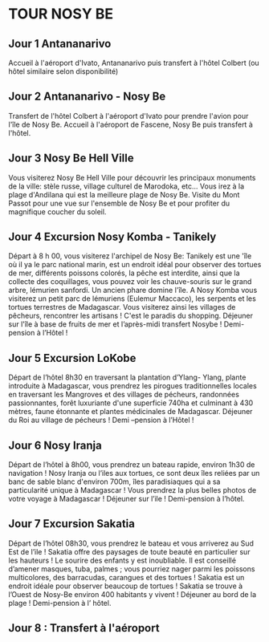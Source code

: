 # TOUR NOSY BE

## Jour 1 Antananarivo
Accueil  à l'aéroport d'Ivato, Antananarivo puis transfert à l'hôtel Colbert (ou hôtel similaire selon disponibilité)

## Jour 2 Antananarivo - Nosy Be 
Transfert de l'hôtel Colbert à l'aéroport d'Ivato pour prendre l'avion pour l'île de Nosy Be. Accueil à l'aéroport de Fascene, Nosy Be puis transfert à l'hôtel.

## Jour 3 Nosy Be Hell Ville
Vous visiterez Nosy Be Hell Ville pour découvrir les principaux monuments de la ville:
stèle russe, village culturel de Marodoka, etc... Vous irez à la plage d'Andilana qui est la 
meilleure plage de Nosy Be.
Visite du Mont Passot pour une vue sur l'ensemble de Nosy Be et pour profiter du magnifique coucher du soleil.

## Jour 4 Excursion Nosy Komba - Tanikely
Départ à 8 h 00, vous visiterez l'archipel de Nosy Be: Tanikely est une 'île où il ya le parc national marin, est un endroit idéal pour observer des tortues de mer, différents poissons colorés, la pêche est interdite, ainsi que la collecte des coquillages, vous pouvez voir les chauve-souris sur le grand arbre, lémurien sanfordi. Un ancien phare domine l'île. A Nosy Komba vous visiterez un petit parc de lémuriens (Eulemur Maccaco), les serpents et les tortues terrestres de Madagascar. Vous visiterez ainsi les villages de pêcheurs, rencontrer les artisans ! C'est le paradis du shopping. Déjeuner sur l'île à base de fruits de mer et l’après-midi transfert Nosybe ! Demi-pension à l’Hôtel !

## Jour 5 Excursion LoKobe
Départ de l’hôtel 8h30 en traversant la plantation d’Ylang- Ylang, plante introduite à Madagascar, vous prendrez les pirogues traditionnelles locales en traversant les Mangroves et des villages de pécheurs, randonnées passionnantes, forêt luxuriante d'une superficie 740ha et culminant à 430 mètres, faune étonnante et plantes médicinales de Madagascar.
Déjeuner du Roi au village de pécheurs ! Demi –pension à l’Hôtel !

## Jour 6 Nosy Iranja
Départ de l’hôtel à 8h00, vous prendrez un bateau rapide, environ 1h30 de navigation ! Nosy Iranja ou l’iles aux tortues, ce sont deux îles reliées par un banc de sable blanc d'environ 700m, îles paradisiaques qui a sa particularité unique à Madagascar ! Vous prendrez la plus belles photos de votre voyage à Madagascar !
Déjeuner sur l’ile ! Demi-pension à l’hôtel.

## Jour 7 Excursion Sakatia
Départ de l’hôtel 08h30, vous prendrez le bateau et vous arriverez au Sud Est de l’ile ! Sakatia offre des paysages de toute beauté en particulier sur les hauteurs ! Le sourire des enfants y est inoubliable. Il est conseillé d’amener masques, tuba, palmes ; vous pourriez nager parmi les poissons multicolores, des barracudas, carangues et des tortues ! Sakatia est un endroit idéale pour observer beaucoup de tortues ! Sakatia se trouve à l’Ouest de Nosy-Be environ 400 habitants y vivent ! Déjeuner au bord de la plage ! Demi-pension à l’ hôtel.

## Jour 8 : Transfert à l'aéroport